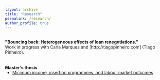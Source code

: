 ```yaml
---
layout: archive
title: "Research"
permalink: /research/
author_profile: true
---
```


<br>
<b>"Bouncing back: Heterogeneous effects of loan renegotiations."</b><br>
Work in progress with Carla Marques and [http://tiagopinheiro.com] (Tiago Pinheiro).<br>
<br>
<br>
<b>Master's thesis</b>
<ul style="margin-top:-1px;">
    <li>
        <a href="http://pedrotbaptista.github.io/files/gmi_thesis.pdf" target="_blank">Minimum income, insertion programmes,
and labour market outcomes</a>
    </li>
</ul>
